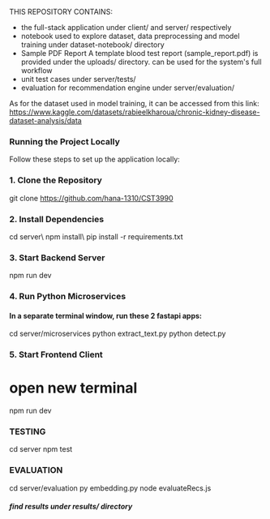 THIS REPOSITORY CONTAINS:
- the full-stack application under client/ and server/ respectively
- notebook used to explore dataset, data preprocessing and model training under dataset-notebook/ directory
- Sample PDF Report
   A template blood test report (sample_report.pdf) is provided under the uploads/ directory. 
   can be used for the system's full workflow 
- unit test cases under server/tests/
- evaluation for recommendation engine under server/evaluation/

As for the dataset used in model training, it can be accessed from this link:
https://www.kaggle.com/datasets/rabieelkharoua/chronic-kidney-disease-dataset-analysis/data

### Running the Project Locally

Follow these steps to set up the application locally:

### 1. Clone the Repository
git clone https://github.com/hana-1310/CST3990

### 2. Install Dependencies
cd server\\
npm install\\
pip install -r requirements.txt

### 3. Start Backend Server
npm run dev

### 4. Run Python Microservices
#### In a separate terminal window, run these 2 fastapi apps:

cd server/microservices
python extract_text.py
python detect.py

### 5. Start Frontend Client
# open new terminal
npm run dev


### TESTING 
cd server
npm test

### EVALUATION
cd server/evaluation
py embedding.py
node evaluateRecs.js
##### find results under results/ directory